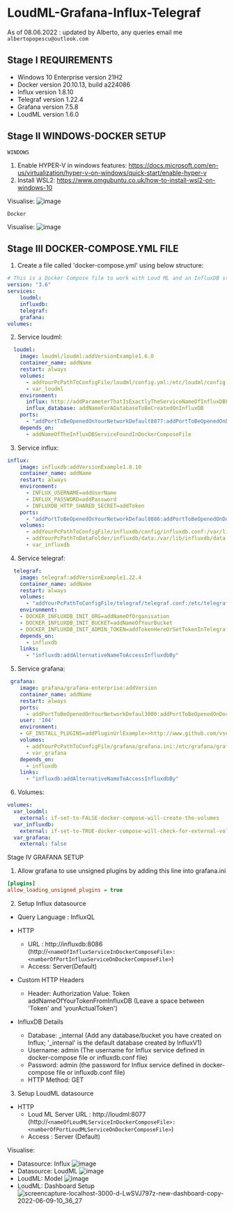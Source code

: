 # LoudML-Grafana-Influx-Telegraf

As of 08.06.2022 : updated by Alberto, any queries email me `albertopopescu@outlook.com`

## Stage I REQUIREMENTS

- Windows 10 Enterprise version 21H2
- Docker version 20.10.13, build a224086
- Influx version 1.8.10
- Telegraf version 1.22.4
- Grafana version 7.5.8
- LoudML version 1.6.0


## Stage II WINDOWS-DOCKER SETUP

`WINDOWS`
1. Enable HYPER-V in windows features: https://docs.microsoft.com/en-us/virtualization/hyper-v-on-windows/quick-start/enable-hyper-v
2. Install WSL2: https://www.omgubuntu.co.uk/how-to-install-wsl2-on-windows-10

Visualise:
![image](https://user-images.githubusercontent.com/63293696/172639073-ed240188-bd36-4c24-a096-9ef1b94d0261.png)

`Docker`

Visualise:
![image](https://user-images.githubusercontent.com/63293696/172639961-ab026550-c581-46d8-9e9a-e60db502d3f6.png)

## Stage III DOCKER-COMPOSE.YML FILE
1. Create a file called 'docker-compose.yml' using below structure:

```yaml
# This is a Docker Compose file to work with Loud ML and an InfluxDB stack.
version: "3.6"
services:
    loudml:
    influxdb:
    telegraf:
    grafana:
volumes:
```
2. Service loudml:

```yaml
  loudml:
    image: loudml/loudml:addVersionExample1.6.0
    container_name: addName 
    restart: always 
    volumes: 
      - addYourPcPathToConfigFile/loudml/config.yml:/etc/loudml/config.yml:ro 
      - var_loudml
    environment: 
      influx: http://addParameterThatIsExactlyTheServiceNameOfInfluxDBFoundInDockerComposeFile:addDockerPortOfInfluxDBServiceFoundInDockerComposeFile
      influx_database: addNameForADatabaseToBeCreatedOnInfluxDB 
    ports:
      - "addPortToBeOpenedOnYourNetworkDefault8077:addPortToBeOpenedOnDockerNetworkDefault8077" 
    depends_on:
      - addNameOfTheInfluxDBServiceFoundInDockerComposeFile
```
3. Service influx:

```yaml
influx:
    image: influxdb:addVersionExample1.8.10 
    container_name: addName
    restart: always
    environment:
      - INFLUX_USERNAME=addUserName 
      - INFLUX_PASSWORD=addPassword
      - INFLUXDB_HTTP_SHARED_SECRET=addToken
    ports:
      - "addPortToBeOpenedOnYourNetworkDefaul8086:addPortToBeOpenedOnDockerNetworkDefault8086"
    volumes:
      - addYourPcPathToConfigFile/influxdb/config/influxdb.conf:/var/lib/influxdb/influxdb.conf 
      - addYourPcPathToDataFolder/influxdb/data:/var/lib/influxdb/data
      - var_influxdb
```
4. Service telegraf:

```yaml
  telegraf:
    image: telegraf:addVersionExample1.22.4
    container_name: addName
    restart: always
    volumes:
      - "addYourPcPathToConfigFile/telegraf/telegraf.conf:/etc/telegraf/telegraf.conf:ro" 
    environment: 
    - DOCKER_INFLUXDB_INIT_ORG=addNameOfOrganisation 
    - DOCKER_INFLUXDB_INIT_BUCKET=addNameOfYourBucket
    - DOCKER_INFLUXDB_INIT_ADMIN_TOKEN=addTokenHereOrSetTokenInTelegrafConfigFile
    depends_on:
      - influxdb
    links: 
      - "influxdb:addAlternativeNameToAccessInfluxdbBy"
```
5. Service grafana:

```yaml
 grafana:
    image: grafana/grafana-enterprise:addVersion
    container_name: addName
    restart: always
    ports:
      - addPortToBeOpenedOnYourNetworkDefaul3000:addPortToBeOpenedOnDockerNetworkDefault3000
    user: '104'
    environment:
    - GF_INSTALL_PLUGINS=addPluginUrlExample>>http://www.github.com/vsergeyev/loudml-grafana-app/blob/master/loudml-grafana-app-1.7.2.zip?raw=true;loudml-grafana-app
    volumes:
      - addYourPcPathToConfigFile/grafana/grafana.ini:/etc/grafana/grafana.ini:rw 
      - var_grafana
    depends_on:
      - influxdb
    links: 
      - "influxdb:addAlternativeNameToAccessInfluxdbBy"
```
6. Volumes:

```yaml
volumes:
  var_loudml:
    external: if-set-to-FALSE-docker-compose-will-create-the-volumes
  var_influxdb:
    external: if-set-to-TRUE-docker-compose-will-check-for-external-volumes-already-created
  var_grafana:
    external: false
```

Stage IV GRAFANA SETUP

1. Allow grafana to use unsigned plugins by adding this line into grafana.ini

```ini
[plugins]
allow_loading_unsigned_plugins = true
```

2. Setup Influx datasource

- Query Language : InfluxQL

- HTTP
  - URL : http://influxdb:8086 (http://`<nameOfInfluxServiceInDockerComposeFile>:<numberOfPortInfluxServiceOnDockerComposeFile>`)
  - Access: Server(Default)

- Custom HTTP Headers
  - Header: Authorization Value: Token addNameOfYourTokenFromInfluxDB (Leave a space between 'Token' and 'yourActualToken')

- InfluxDB Details
  - Database: _internal (Add any database/bucket you have created on Influx; '_internal' is the default database created by InfluxV1)
  - Username: admin (The username for Influx service defined in docker-compose file or influxdb.conf file)
  - Password: admin (the password for Influx service defined in docker-compose file or influxdb.conf file)
  - HTTP Method: GET

3. Setup LoudML datasource
- HTTP
  - Loud ML Server URL : http://loudml:8077 (http://`<nameOfLoudMLServiceInDockerComposeFile>:<numberOfPortLoudMLServiceOnDockerComposeFile>`)
  - Access : Server (Default)
  
Visualise:
- Datasource: Influx
    ![image](https://user-images.githubusercontent.com/63293696/172815599-334e69b7-0f33-4b0b-aecf-afb57944d74c.png)
- Datasource: LoudML
    ![image](https://user-images.githubusercontent.com/63293696/172817494-4d301deb-6181-496f-8e63-82dbac53bc0c.png)
- LoudML: Model
    ![image](https://user-images.githubusercontent.com/63293696/172817621-856f127a-9313-4bdc-94f3-cc2a42cc92f7.png)
- LoudML: Dashboard Setup
    ![screencapture-localhost-3000-d-LwSVJ797z-new-dashboard-copy-2022-06-09-10_36_27](https://user-images.githubusercontent.com/63293696/172818850-3d2d017a-8ed3-4354-8b76-cf188ae7c762.png)

    


